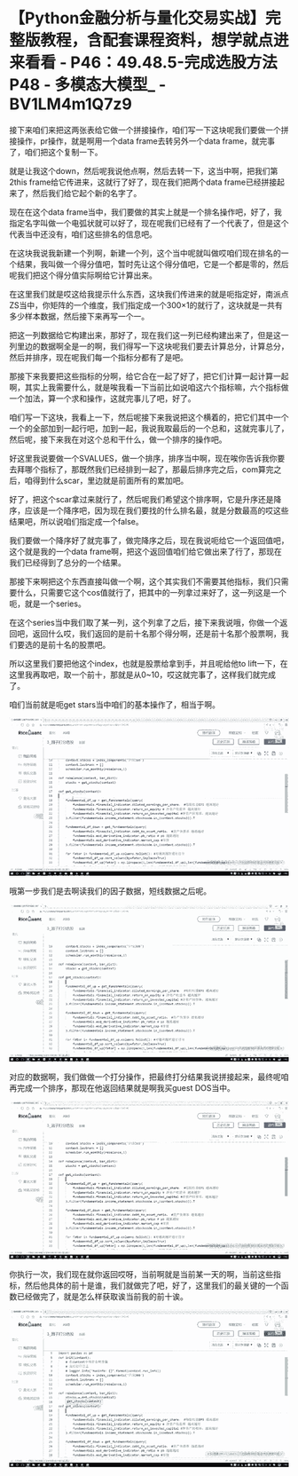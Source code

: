 # 【Python金融分析与量化交易实战】完整版教程，含配套课程资料，想学就点进来看看 - P46：49.48.5-完成选股方法P48 - 多模态大模型_ - BV1LM4m1Q7z9

接下来咱们来把这两张表给它做一个拼接操作，咱们写一下这块呢我们要做一个拼接操作，pr操作，就是啊用一个data frame去转另外一个data frame，就完事了，咱们把这个复制一下。

就是让我这个down，然后呢我说他点啊，然后去转一下，这当中啊，把我们第2this frame给它传进来，这就行了好了，现在我们把两个data frame已经拼接起来了，然后我们给它起个新的名字了。

现在在这个data frame当中，我们要做的其实上就是一个排名操作吧，好了，我指定名字叫做一个电弧状就可以好了，现在呢我们已经有了一个代表了，但是这个代表当中还没有，咱们这些排名的信息吧。

在这块我说我新建一个列啊，新建一个列，这个当中呢就叫做哎咱们现在排名的一个结果，我叫做一个得分值吧，暂时先让这个得分值吧，它是一个都是零的，然后呢我们把这个得分值实际啊给它计算出来。

在这里我们就是哎这给我提示什么东西，这块我们传进来的就是呃指定好，南派点ZS当中，你矩阵的一个维度，我们指定成一个300×1的就行了，这块就是一共有多少样本数据，然后接下来再写一个一。

把这一列数据给它构建出来，那好了，现在我们这一列已经构建出来了，但是这一列里边的数据啊全是一的啊，我们得写一下这块呢我们要去计算总分，计算总分，然后并排序，现在呢我们每一个指标分都有了是吧。

那接下来我要把这些指标的分啊，给它合在一起了好了，把它们计算一起计算一起啊，其实上我需要什么，就是唉我看一下当前比如说咱这六个指标嘛，六个指标做一个加法，算一个求和操作，这就完事儿了吧，好了。

咱们写一下这块，我看上一下，然后呢接下来我说把这个横着的，把它们其中一个一个的全部加到一起行吧，加到一起，我说我取最后的一个总和，这就完事儿了，然后呢，接下来我在对这个总和干什么，做一个排序的操作吧。

好这里我说要做一个SVALUES，做一个排序，排序当中啊，现在唉你告诉我你要去拜哪个指标了，那既然我们已经排到一起了，那最后排序完之后，com算完之后，咱得到什么scar，里边就是前面所有的累加吧。

好了，把这个scar拿过来就行了，然后呢我们希望这个排序啊，它是升序还是降序，应该是一个降序吧，因为现在我们要找的什么排名最，就是分数最高的哎这些结果吧，所以说咱们指定成一个false。

我们要做一个降序好了就完事了，做完降序之后，现在我说呃给它一个返回值吧，这个就是我的一个data frame啊，把这个返回值咱们给它做出来了行了，那现在我们已经得到了总分的一个结果。

那接下来啊把这个东西直接叫做一个啊，这个其实我们不需要其他指标，我们只需要什么，只需要它这个cos值就行了，把其中的一列拿过来好了，这一列这是一个呃，就是一个series。

在这个series当中我们取了某一列，这个列拿了之后，接下来我说哦，你做一个返回吧，返回什么哎，我们返回的是前十名那个得分啊，还是前十名那个股票啊，我们要选的是前十名的股票吧。

所以这里我们要把他这个index，也就是股票给拿到手，并且呢给他to lift一下，在这里我再取吧，取一个前十，那就是从0~10，哎这就完事了，这样我们就完成了。

咱们当前就是呃get stars当中咱们的基本操作了，相当于啊。

![](img/98c940f2c99f13c2389f46afaebde2b8_1.png)

哦第一步我们是去啊读我们的因子数据，短线数据之后呢。

![](img/98c940f2c99f13c2389f46afaebde2b8_3.png)

对应的数据啊，我们做做一个打分操作，把最终打分结果我说拼接起来，最终呢咱再完成一个排序，那现在他返回结果就是啊我买guest DOS当中。



![](img/98c940f2c99f13c2389f46afaebde2b8_5.png)

你执行一次，我们现在就你返回哎呀，当前啊就是当前某一天的啊，当前这些指标，然后他具体的前十是谁，我们就做完了吧，好了，这里我们的最关键的一个函数已经做完了，就是怎么样获取诶当前我的前十诶。



![](img/98c940f2c99f13c2389f46afaebde2b8_7.png)